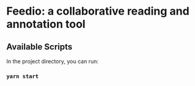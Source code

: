 # Feedio: a collaborative reading and annotation tool


## Available Scripts

In the project directory, you can run:

### `yarn start`
